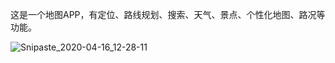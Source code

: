 这是一个地图APP，有定位、路线规划、搜索、天气、景点、个性化地图、路况等功能。

![Snipaste_2020-04-16_12-28-11](D:\Desktop\Snipaste_2020-04-16_12-28-11.png)







